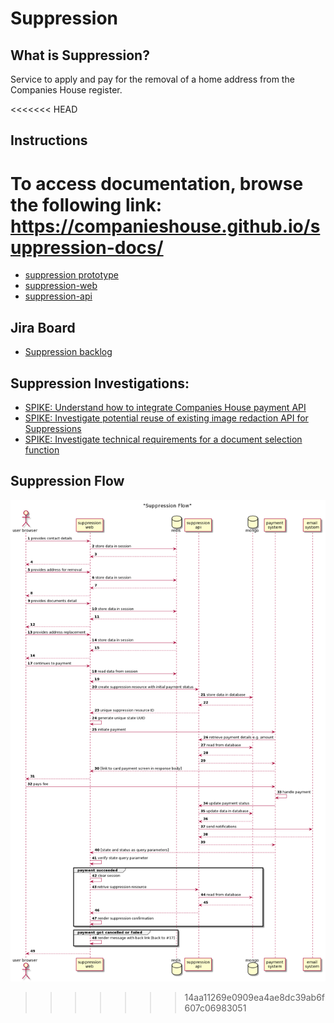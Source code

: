 # Suppression

## What is Suppression?
Service to apply and pay for the removal of a home address from the Companies House register.

<<<<<<< HEAD
## Instructions
To access documentation, browse the following link:
https://companieshouse.github.io/suppression-docs/
=======
* [suppression prototype](https://suppress-my-details-v1.herokuapp.com/)
* [suppression-web](https://github.com/companieshouse/suppression-web)
* [suppression-api](https://github.com/companieshouse/suppression-api)

## Jira Board

* [Suppression backlog](https://companieshouse.atlassian.net/secure/RapidBoard.jspa?rapidView=367&view=planning.nodetail&issueLimit=100)

## Suppression Investigations:

* [SPIKE: Understand how to integrate Companies House payment API](https://companieshouse.atlassian.net/wiki/spaces/TTR/pages/1824981375/SPIKE+Understand+how+to+integrate+Companies+House+payment+API)
* [SPIKE: Investigate potential reuse of existing image redaction API for Suppressions](https://companieshouse.atlassian.net/wiki/spaces/TTR/pages/1851064549/SPIKE+Investigate+potential+reuse+of+existing+image+redaction+API+for+Suppressions)
* [SPIKE: Investigate technical requirements for a document selection function](https://companieshouse.atlassian.net/wiki/spaces/TTR/pages/1925644382/SPIKE+Investigate+technical+requirements+for+a+document+selection+function)

## Suppression Flow

![Suppression Flow](assets/diagrams/suppression-flow.png)
>>>>>>> 14aa11269e0909ea4ae8dc39ab6f607c06983051
